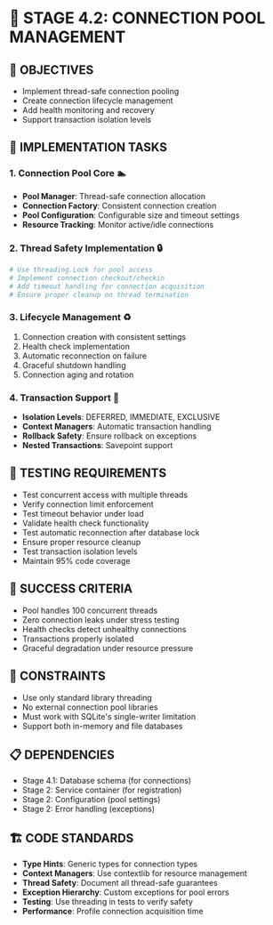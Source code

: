 # 🔌 STAGE 4.2: CONNECTION POOL MANAGEMENT

## 📝 OBJECTIVES
- Implement thread-safe connection pooling
- Create connection lifecycle management
- Add health monitoring and recovery
- Support transaction isolation levels

## 🔧 IMPLEMENTATION TASKS

### 1. Connection Pool Core 🏊
- **Pool Manager**: Thread-safe connection allocation
- **Connection Factory**: Consistent connection creation
- **Pool Configuration**: Configurable size and timeout settings
- **Resource Tracking**: Monitor active/idle connections

### 2. Thread Safety Implementation 🔒
```python
# Use threading.Lock for pool access
# Implement connection checkout/checkin
# Add timeout handling for connection acquisition
# Ensure proper cleanup on thread termination
```

### 3. Lifecycle Management ♻️
1. Connection creation with consistent settings
2. Health check implementation
3. Automatic reconnection on failure
4. Graceful shutdown handling
5. Connection aging and rotation

### 4. Transaction Support 📝
- **Isolation Levels**: DEFERRED, IMMEDIATE, EXCLUSIVE
- **Context Managers**: Automatic transaction handling
- **Rollback Safety**: Ensure rollback on exceptions
- **Nested Transactions**: Savepoint support

## 🧪 TESTING REQUIREMENTS
- Test concurrent access with multiple threads
- Verify connection limit enforcement
- Test timeout behavior under load
- Validate health check functionality
- Test automatic reconnection after database lock
- Ensure proper resource cleanup
- Test transaction isolation levels
- Maintain 95% code coverage

## 🎯 SUCCESS CRITERIA
- Pool handles 100 concurrent threads
- Zero connection leaks under stress testing
- Health checks detect unhealthy connections
- Transactions properly isolated
- Graceful degradation under resource pressure

## 🚫 CONSTRAINTS
- Use only standard library threading
- No external connection pool libraries
- Must work with SQLite's single-writer limitation
- Support both in-memory and file databases

## 📋 DEPENDENCIES
- Stage 4.1: Database schema (for connections)
- Stage 2: Service container (for registration)
- Stage 2: Configuration (pool settings)
- Stage 2: Error handling (exceptions)

## 🏗️ CODE STANDARDS
- **Type Hints**: Generic types for connection types
- **Context Managers**: Use contextlib for resource management
- **Thread Safety**: Document all thread-safe guarantees
- **Exception Hierarchy**: Custom exceptions for pool errors
- **Testing**: Use threading in tests to verify safety
- **Performance**: Profile connection acquisition time